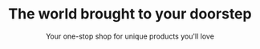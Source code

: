 ---
templateKey: index-page
title: The world brought to your doorstep
subtitle: Your one-stop shop for unique products you'll love
image: /img/city-background.jpg
heading: The world brought to your doorstep
mainpitch:
  title: What is My Store?
  description: >
    My Store is a journey waiting to be had, from our journeys in the past. An 
    ever changing collection of products that are meant to help broaden your 
    daily life through the creation of others.
bigimage:
  image: /img/bazaar-home.jpg
  alt: Bazaar
intro:  
  blurbs:
    - image: /img/close-up-cloth.jpg
      text: >
        Close up of cloth
    - image: /img/art-chairs.jpg
      text: >
        Artistic chairs
    - image: /img/arts-and-crafts.jpg
      text: >
        Colorful arts and crafts
    - image: /img/assorted-boutique.jpg
      text: >
        Assorted boutique
  heading: Purpose
  description: >
    Looking for a final set piece for your home that brings you back to a certain memort? Something 
    for a rainy day to help open your mind? A piece of apparel that tells a story all it's
    own? That's what we seek out and hope you'll find here.
---